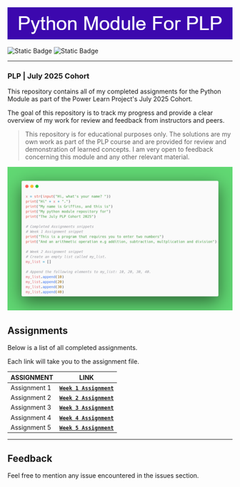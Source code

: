 <div align="left">
  <img src="https://github.com/Colonia458/Python-module/blob/main/Python_Module_For_PLP%20(1).png" width="700"/>
    
  ![Static Badge](https://img.shields.io/badge/Python%20-%207.1%25%20-%20turquoise?style=for-the-badge&logo=Python&labelColor=%23edf2f4&color=%23ef233c)
  ![Static Badge](https://img.shields.io/badge/Jupyter%20Notebook%20-%2092.9%25%20-%20orange?style=for-the-badge&logo=Jupyter&labelColor=%23edf2f4&color=%232b2d42)
</div>

***

### PLP | July 2025 Cohort

This repository contains all of my completed assignments for the Python Module as part of the Power Learn Project's July 2025 Cohort.

The goal of this repository is to track my progress and provide a clear overview of my work for review and feedback from instructors and peers.


> This repository is for educational purposes only.
> The solutions are my own work as part of the PLP course and are provided for review and demonstration of learned concepts.
> I am very open to feedback concerning this module and any other relevant material.


<div>
  <img src = "https://github.com/Colonia458/Python-module/blob/main/carbon.png"/>
  
</div>

## Assignments

Below is a list of all completed assignments.

Each link will take you to the assignment file.

| ASSIGNMENT | LINK |
| ------- | ------- |
| Assignment 1 | [**`Week 1 Assignment`**](https://github.com/Colonia458/Python-module/blob/main/Basic-calulator-program.py) |
| Assignment 2 | [**`Week 2 Assignment`**](https://github.com/Colonia458/Python-module/blob/main/Assignment%202.py) |
| Assignment 3 | [**`Week 3 Assignment`**](https://github.com/Colonia458/Python-module/blob/main/Assignment-3.py) |
| Assignment 4 | [**`Week 4 Assignment`**](https://github.com/Colonia458/Python-module/blob/main/input2.py) |
| Assignment 5 | [**`Week 5 Assignment`**](https://github.com/Colonia458/Python-module/blob/main/myList.py) |

***

## Feedback

Feel free to mention any issue encountered in the issues section.
